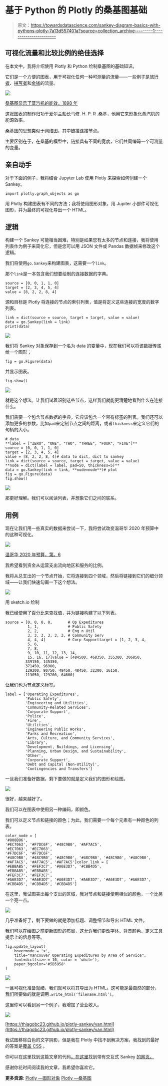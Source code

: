 # 基于 Python 的 Plotly 的桑基图基础

> 原文：<https://towardsdatascience.com/sankey-diagram-basics-with-pythons-plotly-7a13d557401a?source=collection_archive---------1----------------------->

## 可视化流量和比较比例的绝佳选择

在本文中，我将介绍使用 Plotly 和 Python 绘制桑基图的基础知识。

它们是一个方便的图表，用于可视化任何一种可测量的流量——一些例子是[旅行者](https://www.flickr.com/photos/walkingsf/8222524899/in/photostream)、[拼写者](https://www.reddit.com/r/dataisbeautiful/comments/6a4pb8/how_52_ninthgraders_spell_camouflage_sankey/)和[金钱](https://www.behance.net/gallery/16622319/Sankey-diagrams)的流量。

![](img/8fe354e000ac801083c1fcae69f8f8d6.png)

[桑基图显示了蒸汽机的能效，1898 年](https://upload.wikimedia.org/wikipedia/commons/1/10/JIE_Sankey_V5_Fig1.png)

这张图表的制作归功于爱尔兰船长马修. H. P. R .桑基，他用它来形象化蒸汽机的能源效率。

桑基图的思想类似于网络图，其中链接连接节点。

主要区别在于，在桑基的模型中，链接具有不同的宽度，它们共同编码一个可测量的变量。

## 亲自动手

对于下面的例子，我将结合 Jupyter Lab 使用 Plotly 来探索如何创建一个 Sankey。

```
import plotly.graph_objects as go
```

用 Plotly 构建图表有不同的方法；我将使用图形对象，用 Jupiter 小部件可视化图形，并为最终的可视化导出一个 HTML。

## 逻辑

构建一个 Sankey 可能相当困难，特别是如果您有太多的节点和连接，我将使用列表作为例子来简化它，但是您可以用 JSON 文件或 Pandas 数据帧来修改这个逻辑。

我们将使用`go.Sankey`来构建图表，这需要一个`link`。

那个`link`是一本包含我们想要绘制的连接数据的字典。

```
source = [0, 0, 1, 1, 0]
target = [2, 3, 4, 5, 4]
value = [8, 2, 2, 8, 4]
```

源和目标是 Plotly 将连接的节点的索引列表，值是将定义这些连接的宽度的数字列表。

```
link = dict(source = source, target = target, value = value)
data = go.Sankey(link = link)
print(data)
```

![](img/22d4c4214eda19b6e171eb90e1d67104.png)

我们将 Sankey 对象保存到一个名为 data 的变量中，现在我们可以将该数据传递给一个图形；

```
fig = go.Figure(data)
```

并显示图表。

```
fig.show()
```

![](img/d5dd2721a8318e642586eb5dff0f5b17.png)

就是这个想法。让我们试着识别这些节点，这样我们就能更清楚地看到什么在连接什么。

我们需要一个包含节点数据的字典，它应该包含一个带有标签的列表。我们还可以添加更多的参数，比如`pad`来定制节点之间的距离，或者`thickness`来定义它们的句柄的大小。

```
# data
**label = ["ZERO", "ONE", "TWO", "THREE", "FOUR", "FIVE"]**
source = [0, 0, 1, 1, 0]
target = [2, 3, 4, 5, 4]
value = [8, 2, 2, 8, 4]# data to dict, dict to sankey
link = dict(source = source, target = target, value = value)
**node = dict(label = label, pad=50, thickness=5)**
data = go.Sankey(link = link, **node=node**)# plot
fig = go.Figure(data)
fig.show()
```

![](img/7bb1b557dec67334ac15419a59430640.png)

那更好理解。我们可以阅读列表，并想象它们之间的联系。

## 用例

现在让我们用一些真实的数据来尝试一下，我将尝试改变温哥华 2020 年预算中的这种可视化。

![](img/77454322d43a95d32a242ab8aa4c01da.png)

[温哥华 2020 年预算，第。6](https://vancouver.ca/files/cov/2020-budget-book.PDF)

我希望看到资金从运营支出流向地区和服务的比例。

我将从总支出的一个节点开始，它将连接到四个领域，然后将链接到它们的细分领域——让我们快速勾画一下这个想法。

![](img/2c8bbccd3a72f439e0bad7f7c62ff4dc.png)

用 sketch.io 绘制

我已经使用了百分比来查找值，并为链接构建了以下列表。

```
source = [0, 0, 0, 0,       # Op Expeditures
          1, 1,             # Public Safety
          2, 2,             # Eng n Util
          3, 3, 3, 3, 3, 3, # Community Serv
          4, 4, 4]          # Corp Supporttarget = [1, 2, 3, 4, 
          5, 6,
          7, 8, 
          9, 10, 11, 12, 13, 14, 
          15, 16, 17]value = [484500, 468350, 355300, 306850, 
         339150, 145350, 
         371450, 96900, 
         129200, 80750, 48450, 48450, 32300, 16150, 
         113050, 129200, 64600]
```

让我们也为节点定义标签。

```
label = ['Operating Expeditures', 
         'Public Safety', 
         'Engineering and Utilities', 
         'Community-Related Services', 
         'Corporate Support',
         'Police', 
         'Fire',
         'Utilities', 
         'Engineering Public Works',
         'Parks and Recreation', 
         'Arts, Culture, and Community Services',
         'Library', 
         'Development, Buildings, and Licensing',
         'Planning, Urban Design, and Sustainability', 
         'Other',
         'Corporate Support', 
         'Debt and Capital (Non-Utility)', 
         'Contingencies and Transfers']
```

一旦我们准备好数据，剩下要做的就是定义我们的图形和绘图。

![](img/da936757608c6a511ba9bd62e1a8c965.png)

很好，越来越好了。

我们可以在图表中使用另一种编码，即颜色。

我们可以定义节点和链接的颜色；为此，我们需要一个每个元素有一种颜色的列表。

```
color_node = [
'#808B96', 
'#EC7063', '#F7DC6F', '#48C9B0', '#AF7AC5',
'#EC7063', '#EC7063',
'#F7DC6F', '#F7DC6F',
'#48C9B0', '#48C9B0', '#48C9B0', '#48C9B0', '#48C9B0', '#48C9B0',
'#AF7AC5', '#AF7AC5', '#AF7AC5']color_link = [
'#EBBAB5', '#FEF3C7', '#A6E3D7', '#CBB4D5',
'#EBBAB5', '#EBBAB5',
'#FEF3C7', '#FEF3C7',
'#A6E3D7', '#A6E3D7', '#A6E3D7', '#A6E3D7', '#A6E3D7', '#A6E3D7',
'#CBB4D5', '#CBB4D5', '#CBB4D5']
```

在这里，我试图突出每个支出的区域，我对节点和链接使用相似的颜色，一个比另一个亮一点。

![](img/4e7feff31498831c8f67d4b31a08d003.png)

几乎准备好了，剩下要做的就是添加标题、调整细节和导出 HTML 文件。

我们可以在绘图之前更新图形的布局，这允许我们更改字体、背景颜色、定义工具提示上的信息等等。

```
fig.update_layout(
    hovermode = 'x',
    title="Vancouver Operating Expeditures by Area of Service",
    font=dict(size = 10, color = 'white'),
    paper_bgcolor='#5B5958'
)
```

![](img/a236613be3b2331c5403760fd04021ba.png)

一旦可视化准备就绪，我们就可以将其导出为 HTML。这可能是最自然的部分，我们所要做的就是调用`.write_html(‘filename.html’)`。

这里你可以看到另一个例子，我增加了营业收入。

![](img/f31ce69488a321f2058f802a281f3edc.png)

[https://thiagobc23.github.io/plotly-sankey/van.html](https://thiagobc23.github.io/plotly-sankey/van.html)

我试图移除白色的文字阴影，但是我在 Plotly 中找不到解决方案，我找到的最好的答案是[覆盖 CSS](https://github.com/ropensci/plotly/issues/1118) 。

你可以在这里找到这篇文章的代码[，在这里](https://github.com/Thiagobc23/plotly-sankey)找到带有交互式 Sankey [的网页。](https://thiagobc23.github.io/plotly-sankey/van.html)

感谢你花时间阅读我的文章，我希望你喜欢它。

**更多资源:** [Plotly —图形对象](https://plotly.github.io/plotly.py-docs/generated/plotly.graph_objects.Sankey.html)
[Plotly —桑基图](https://plotly.com/python/sankey-diagram/#reference)